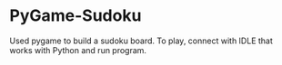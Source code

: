 # PyGame-Sudoku
Used pygame to build a sudoku board. To play, connect with IDLE that works with Python and run program. 
